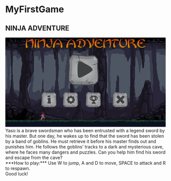 # MyFirstGame
## NINJA ADVENTURE
<img src="ss.png" > 
Yaso is a brave swordsman who has been entrusted with a legend sword by his master. But one day, he wakes up to find that the sword has been stolen by a band of goblins. He must retrieve it before his master finds out and punishes him. He follows the goblins’ tracks to a dark and mysterious cave, where he faces many dangers and puzzles. Can you help him find his sword and escape from the cave? <br/>
***How to play:*** Use W to jump, A and D to move, SPACE to attack and R to respawn. <br/>
Good luck! 
